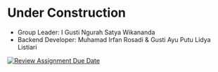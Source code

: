 # Under Construction

- Group Leader: I Gusti Ngurah Satya Wikananda
- Backend Developer: Muhamad Irfan Rosadi & Gusti Ayu Putu Lidya Listiari
  
[![Review Assignment Due Date](https://classroom.github.com/assets/deadline-readme-button-24ddc0f5d75046c5622901739e7c5dd533143b0c8e959d652212380cedb1ea36.svg)](https://classroom.github.com/a/yZWC7OmO)
